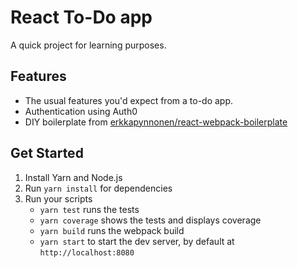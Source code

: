 # React To-Do app

A quick project for learning purposes.

## Features

* The usual features you'd expect from a to-do app.
* Authentication using Auth0
* DIY boilerplate from [erkkapynnonen/react-webpack-boilerplate](https://github.com/erkkapynnonen/react-webpack-boilerplate)

## Get Started

1. Install Yarn and Node.js
2. Run `yarn install` for dependencies
3. Run your scripts
    * `yarn test` runs the tests
    * `yarn coverage` shows the tests and displays coverage
    * `yarn build` runs the webpack build
    * `yarn start` to start the dev server, by default at `http://localhost:8080`
